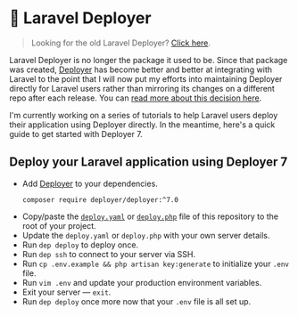 # 🚀 Laravel Deployer

> Looking for the old Laravel Deployer? [Click here](https://github.com/lorisleiva/laravel-deployer/tree/old).

Laravel Deployer is no longer the package it used to be. Since that package was created, [Deployer](https://github.com/deployphp/deployer) has become better and better at integrating with Laravel to the point that I will now put my efforts into maintaining Deployer directly for Laravel users rather than mirroring its changes on a different repo after each release. You can [read more about this decision here](https://twitter.com/lorismatic/status/1376519608207867907?s=20).

I'm currently working on a series of tutorials to help Laravel users deploy their application using Deployer directly. In the meantime, here's a quick guide to get started with Deployer 7.

## Deploy your Laravel application using Deployer 7

- Add [Deployer](https://github.com/deployphp/deployer) to your dependencies.
  ```shell
  composer require deployer/deployer:^7.0
  ```
- Copy/paste the [`deploy.yaml`](./deploy.yaml) or [`deploy.php`](./deploy.php) file of this repository to the root of your project.
- Update the `deploy.yaml` or `deploy.php` with your own server details.
- Run `dep deploy` to deploy once.
- Run `dep ssh` to connect to your server via SSH.
- Run `cp .env.example && php artisan key:generate` to initialize your `.env` file.
- Run `vim .env` and update your production environment variables.
- Exit your server — `exit`.
- Run `dep deploy` once more now that your `.env` file is all set up.

